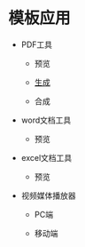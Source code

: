 # 模板应用 #
 
 - PDF工具
    
    - 预览
    
    - [生成](./src/views/pdf/make.vue)
    
    - 合成

- word文档工具

    - 预览

- excel文档工具

    - 预览

- 视频媒体播放器

    - PC端

    - 移动端